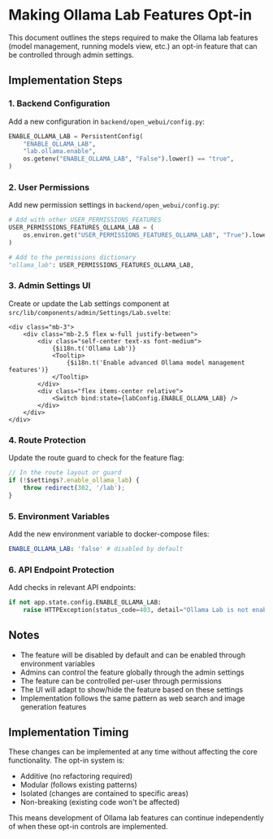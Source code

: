 # Making Ollama Lab Features Opt-in

This document outlines the steps required to make the Ollama lab features (model management, running models view, etc.) an opt-in feature that can be controlled through admin settings.

## Implementation Steps

### 1. Backend Configuration

Add a new configuration in `backend/open_webui/config.py`:

```python
ENABLE_OLLAMA_LAB = PersistentConfig(
    "ENABLE_OLLAMA_LAB",
    "lab.ollama.enable",
    os.getenv("ENABLE_OLLAMA_LAB", "False").lower() == "true",
)
```

### 2. User Permissions

Add new permission settings in `backend/open_webui/config.py`:

```python
# Add with other USER_PERMISSIONS_FEATURES
USER_PERMISSIONS_FEATURES_OLLAMA_LAB = (
    os.environ.get("USER_PERMISSIONS_FEATURES_OLLAMA_LAB", "True").lower() == "true"
)

# Add to the permissions dictionary
"ollama_lab": USER_PERMISSIONS_FEATURES_OLLAMA_LAB,
```

### 3. Admin Settings UI

Create or update the Lab settings component at `src/lib/components/admin/Settings/Lab.svelte`:

```svelte
<div class="mb-3">
	<div class="mb-2.5 flex w-full justify-between">
		<div class="self-center text-xs font-medium">
			{$i18n.t('Ollama Lab')}
			<Tooltip>
				{$i18n.t('Enable advanced Ollama model management features')}
			</Tooltip>
		</div>
		<div class="flex items-center relative">
			<Switch bind:state={labConfig.ENABLE_OLLAMA_LAB} />
		</div>
	</div>
</div>
```

### 4. Route Protection

Update the route guard to check for the feature flag:

```typescript
// In the route layout or guard
if (!$settings?.enable_ollama_lab) {
	throw redirect(302, '/lab');
}
```

### 5. Environment Variables

Add the new environment variable to docker-compose files:

```yaml
ENABLE_OLLAMA_LAB: 'false' # disabled by default
```

### 6. API Endpoint Protection

Add checks in relevant API endpoints:

```python
if not app.state.config.ENABLE_OLLAMA_LAB:
    raise HTTPException(status_code=403, detail="Ollama Lab is not enabled")
```

## Notes

- The feature will be disabled by default and can be enabled through environment variables
- Admins can control the feature globally through the admin settings
- The feature can be controlled per-user through permissions
- The UI will adapt to show/hide the feature based on these settings
- Implementation follows the same pattern as web search and image generation features

## Implementation Timing

These changes can be implemented at any time without affecting the core functionality. The opt-in system is:

- Additive (no refactoring required)
- Modular (follows existing patterns)
- Isolated (changes are contained to specific areas)
- Non-breaking (existing code won't be affected)

This means development of Ollama lab features can continue independently of when these opt-in controls are implemented.
